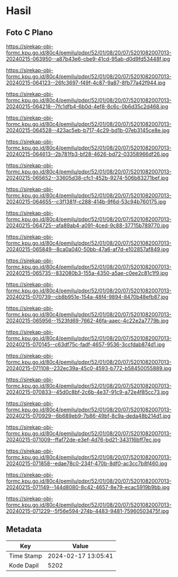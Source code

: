 # Hasil

## Foto C Plano

https://sirekap-obj-formc.kpu.go.id/80c4/pemilu/pdpr/52/01/08/20/07/5201082007013-20240215-063950--a87b43e6-cbe9-41cd-95ab-d0d9fd53448f.jpg

https://sirekap-obj-formc.kpu.go.id/80c4/pemilu/pdpr/52/01/08/20/07/5201082007013-20240215-064123--26fc3697-f49f-4c87-9a87-8fb77a42f944.jpg

https://sirekap-obj-formc.kpu.go.id/80c4/pemilu/pdpr/52/01/08/20/07/5201082007013-20240215-064218--7fc1dfb4-6b0d-4ef8-8c6c-0b6d35c2d468.jpg

https://sirekap-obj-formc.kpu.go.id/80c4/pemilu/pdpr/52/01/08/20/07/5201082007013-20240215-064528--423ac5eb-b717-4c29-bd1b-07eb3145ce8e.jpg

https://sirekap-obj-formc.kpu.go.id/80c4/pemilu/pdpr/52/01/08/20/07/5201082007013-20240215-064613--2b781fb3-bf28-4626-bd72-03358966df26.jpg

https://sirekap-obj-formc.kpu.go.id/80c4/pemilu/pdpr/52/01/08/20/07/5201082007013-20240215-065652--33605d38-cfc1-452b-9274-506b83271bef.jpg

https://sirekap-obj-formc.kpu.go.id/80c4/pemilu/pdpr/52/01/08/20/07/5201082007013-20240215-064655--c3f1381f-c288-414b-9f6d-53c94b760175.jpg

https://sirekap-obj-formc.kpu.go.id/80c4/pemilu/pdpr/52/01/08/20/07/5201082007013-20240215-064725--afa89ab4-a091-4ced-9c88-37715b789770.jpg

https://sirekap-obj-formc.kpu.go.id/80c4/pemilu/pdpr/52/01/08/20/07/5201082007013-20240215-065849--8ca0a040-50bb-47a6-af7d-e102857af849.jpg

https://sirekap-obj-formc.kpu.go.id/80c4/pemilu/pdpr/52/01/08/20/07/5201082007013-20240215-065735--832080b3-155a-4350-a5ae-c0ee2c81c1f9.jpg

https://sirekap-obj-formc.kpu.go.id/80c4/pemilu/pdpr/52/01/08/20/07/5201082007013-20240215-070739--cb8b951e-154a-48f4-9894-8470b48efb87.jpg

https://sirekap-obj-formc.kpu.go.id/80c4/pemilu/pdpr/52/01/08/20/07/5201082007013-20240215-065956--1523fd69-7662-46fa-aaec-4c22e2a7779b.jpg

https://sirekap-obj-formc.kpu.go.id/80c4/pemilu/pdpr/52/01/08/20/07/5201082007013-20240215-070145--c63df75c-fadf-4657-9536-3ccfdab874d1.jpg

https://sirekap-obj-formc.kpu.go.id/80c4/pemilu/pdpr/52/01/08/20/07/5201082007013-20240215-071108--232ec39a-45c0-4593-b772-b58450055889.jpg

https://sirekap-obj-formc.kpu.go.id/80c4/pemilu/pdpr/52/01/08/20/07/5201082007013-20240215-070833--45d0c8bf-2c6b-4e37-91c9-a72e4f85cc73.jpg

https://sirekap-obj-formc.kpu.go.id/80c4/pemilu/pdpr/52/01/08/20/07/5201082007013-20240215-070929--6b689eb9-7b86-49bf-8c9a-deda48b214d1.jpg

https://sirekap-obj-formc.kpu.go.id/80c4/pemilu/pdpr/52/01/08/20/07/5201082007013-20240215-071009--ffaf72de-e3ef-4d76-bd21-343116bff7ec.jpg

https://sirekap-obj-formc.kpu.go.id/80c4/pemilu/pdpr/52/01/08/20/07/5201082007013-20240215-071858--edae78c0-234f-470b-8df0-ac3cc7b8f460.jpg

https://sirekap-obj-formc.kpu.go.id/80c4/pemilu/pdpr/52/01/08/20/07/5201082007013-20240215-071149--144d8080-8c42-4657-8e79-ecac5919b9bb.jpg

https://sirekap-obj-formc.kpu.go.id/80c4/pemilu/pdpr/52/01/08/20/07/5201082007013-20240215-071229--5f56e594-274b-4483-9481-75960503475f.jpg


## Metadata

| Key        | Value               |
| ---------- | ------------------- |
| Time Stamp | 2024-02-17 13:05:41 |
| Kode Dapil | 5202                |



